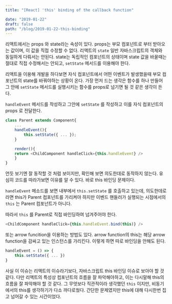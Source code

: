 ```yaml
---
title: "[React] 'this' binding of the callback function"

date: "2019-01-22"
draft: false
path: "/blog/2019-01-22-this-binding"
---
```


리액트에서는 props 와 state라는 속성이 있다. props는 부모 컴포넌트로 부터 받아오는 값이며, 이 값을 직접 수정할 수 없다. 리액트의 `state` 일반 자바스크립트의 객체와 동일하게 다뤄서는 안된다. state는 독립적인 컴포넌트의 상태이며 state 값을 바꿀때는 절대로 직접 수정해서는 안되고, `setState` 메서드를 이용해야 한다.

리액트을 이용해 개발을 하다보면 자식 컴포넌트에서 어떤 이벤트가 발생했을때 부모 컴포넌트의 state를 바꿔야하는 상황이 온다. 가장 먼저 드는 생각은 함수를 하나 만들어 그 안에 `setState` 메서드를 실행시키는 함수를 props로 넘기면 될 것 같은 생각이 든다.

`handleEvent` 메서드를 작성하고 그안에 `setState` 를 작성하고 이를 자식 컴포넌트의 props 로 전달한다.

```javascript
class Parent extends Component{
    ...
    handleEvent(){
        this.setState({ ... });
    }

    render(){
    return <ChildComponent handleClick={this.handleEvent} />
    }
}
```

언듯 보기엔 잘 동작할 것 처럼 보이지만, 확인해 보면 의도한데로 동작하지 않는다. 유심히 코드를 따라가보면 이유를 알 수 있다. 바로 this 바인딩 문제이다.

`handleEvent` 메소드를 보면 내부에서 `this.setState` 를 호출하고 있는데, 의도한데로라면 this가 Parent 컴포넌트를 가리켜야 하지만 이벤드 핸들러가 실행되는 시점에서의 `this` 는 Parent 컴포넌트가 아니다.

따라서 `this` 를 Parent로 직접 바인딩하여 넘겨주어야 한다.

```javascript
<ChildComponent handleClick={this.handleEvent.bind(this)} />
```

또는 arrow funcition을 이용하는 방법도 있다. arrow function의 this는 해당 arrow function을 감싸고 있는 인스턴스를 가리킨다. 이렇게 하면 따로 바인딩을 안해도 된다.

```javascript
handleEvent = () => {
    this.setState({ ... })
}
```

사실 이 이슈는 리액트의 이슈라기보다, 자바스크립트 this 바인딩 이슈로 보아야 할 것 같다. 다만 리액트의 특성상 컴포넌트의 흐름을 잘 파악해야하고, 이는 다시말해 this의 흐름을 잘 파악해야 할 것 같다. 그 무엇보다 직관적이라 생각했던 `this` 이지만, 비동기에서의 this를 생각하기가 다소 까다로웠다. 간단한 문제였지만 this에 대해 다시한번 집고 넘어갈 수 있는 시간이었다.

